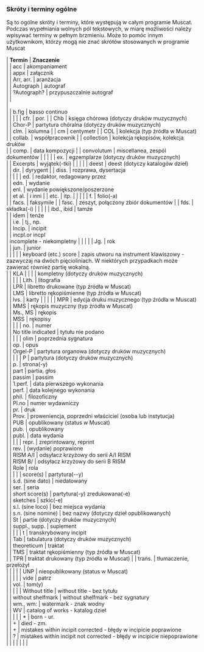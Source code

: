 ### Skróty i terminy ogólne  

Są to ogólne skróty i terminy, które występują w całym programie Muscat. Podczas wypełniania wolnych pól tekstowych, w miarę możliwości należy wpisywać terminy w pełnym brzmieniu. Może to pomóc innym użytkownikom, którzy mogą nie znać skrótów stosowanych w programie Muscat







| **Termin** | **Znaczenie**  
 |
| acc | akompaniament                        
 |
| appx | załącznik                                    
 |
| Arr, arr. | aranżacja                                   
 |
| Autograph | autograf                                      
 |
| ?Autograph? | przypuszczalnie autograf            
 |
|   
 |   
 |
| b.fig | basso continuo  
 |
|   |   |
| cfr. | por.                                                  |
| Chb | księga chórowa (dotyczy druków muzycznych)    
 |
| Chor-P | partytura chóralna (dotyczy druków muzycznych)   
 |
| clm. | kolumna                                                            |
| cm | centymetr                                                           |
| COL | kolekcja (typ źródła w Muscat)            
 |
| collab. | współpracownik                                                        |
| collection |  kolekcja rękopisów, kolekcja druków  
 |
| comp. | data kompozycji                                                |
| convolutum | miscellanea, zespól dokumentów                                                      |
|   |   |
| ex. | egzemplarze (dotyczy druków muzycznych)  
 |
| Excerpts | wyjątek(-tki)                                                            |
|   |   |
| deest | deest (dotyczy katalogów dzieł)   
 |
| dir. | dyrygent                                                                  |
| diss. | rozprawa, dysertacja  
 |
|   |   |
| ed. | redaktor, redagowany przez  
 |
| edn. | wydanie  
 |
| enl. | wydanie powiększone/poszerzone  
 |
| et al. | i inni                                                                            |
| etc. |  itp.                                                                              |
|   |   |
| f. | folio(-a)  
 |
| facs. | faksymile                                                     |
| fasc. | zeszyt, połączony zbiór dokumentów                                                          |
| fds. | składka(-i)                                                      |
|   |   |
| ibd., ibid | tamże  
 |
| idem | tenże  
 |
| i.e. | tj., np.   
 |
| Incip. | incipit  
 |
| incpl.or incpl  
 | incomplete - niekompletny |
|   |   |
| Jg. | rok  
 |
| jun. | junior  
 |
|   |   |
| keyboard (etc.) score | zapis utworu na instrument klawiszowy - zazwyczaj na dwóch pięcioliniach. W niektórych przypadkach może zawierać również partię wokalną.  
 |
| KLA | |
| | kompletny (dotyczy druków muzycznych)  
 |
|   |   |
| Lith. | litografia  
 |
| LPR | libretto drukowane (typ źródła w Muscat)  
 |
| LMS | libretto rękopiśmienne (typ źródła w Muscat)  
 |
| lvs. | karty |
|   |   |
| MPR | edycja druku muzycznego (typ źródła w Muscat)  
 |
| MMS | rękopis muzyczny (typ źródła w Muscat)  
 |
| Ms., MS | rękopis  
 |
| MSS | rękopisy  
 |
|   |   |
| no. | numer  
 |
| No title indicated | tytułu nie podano  
 |
|   |   |
| olim | poprzednia sygnatura  
 |
| op. | opus  
 |
| Orgel-P | partytura organowa (dotyczy druków muzycznych)  
 |
|   |   |
| P | partytura (dotyczy druków muzycznych)  
 |
| p. | strona(-y)  
 |
| part | partia, głos  
 |
| passim | passim  
 |
| 1.perf. | data pierwszego wykonania  
 |
| perf. | data kolejnego wykonania  
 |
| phil. | filozoficzny  
 |
| Pl.no | numer wydawniczy  
 |
| pr. | druk  
 |
| Prov. | proweniencja, poprzedni właściciel (osoba lub instytucja)  
 |
| PUB | opublikowany (status w Muscat)  
 |
| pub. | opublikowany  
 |
| publ. | data wydania  
 |
|   |   |
| repr. | zreprintowany, reprint  
 |
| rev. | (wydanie) poprawione  
 |
| RISM A/I | odsyłacz krzyżowy do serii A/I RISM  
 |
| RISM B/ | odsyłacz krzyżowy do serii B RISM  
 |
| Role | rola  
 |
|   |   |
| score(s) | partytura(--y)  
 |
| s.d. (sine dato) | niedatowany  
 |
| ser. | seria  
 |
| short score(s) | partytura(-y) zredukowana(-e)  
 |
| sketches | szkic(-e)  
 |
| s.l. (sine loco) | bez miejsca wydania  
 |
| s.n. (sine nomine) | bez nazwy (dotyczy dzieł opublikowanych)  
 |
| St | partie (dotyczy druków muzycznych)  
 |
| suppl., supp. | suplement  
 |
|   |   |
| t | transkrybowany incipit  
 |
| Tab | tabulatura (dotyczy druków muzycznych)  
 |
| theoreticum | traktat  
 |
| TMS | traktat rękopiśmienny (typ źródła w Muscat)  
 |
| TPR | traktat drukowany (typ źródła w Muscat)             |
| trans. | tłumaczenie, przełożył  
 |
|   |   |
| UNP | nieopublikowany (status w Muscat)  
 |
|   |   |
| vide | patrz  
 |
| vol. | tom(y)  
 |
|   |   |
| Without title | without title - bez tytułu  
 |
| without shelfmark | without shelfmark - bez sygnatury  
 |
| wm., wm: | watermark - znak wodny  
 |
| WV | catalog of works - katalog dzieł  
 |
|   |   |
| \* | born - ur.  
 |
| + | died - zm.  
 |
| + | mistakes within incipit corrected - błędy w incipicie poprawione  
 |
| ? | mistakes within incipit not corrected - błędy w incipicie niepoprawione  
 |
|   |   |
|   |   |
